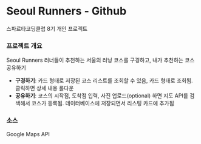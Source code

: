 # Seoul Runners - Github 
스파르타코딩클럽 8기 개인 프로젝트

### 프로젝트 개요

Seoul Runners 
러너들이 추천하는 서울의 러닝 코스를 구경하고, 내가 추천하는 코스 공유하기
- **구경하기**: 카드 형태로 저장된 코스 리스트를 조회할 수 있음, 카드 형태로 조회됨. 클릭하면 상세 내용 롤다운
- **공유하기**: 코스의 시작점, 도착점 입력, 사진 업로드(optional) 하면 지도 API를 검색해서 코스가 등록됨. 데이터베이스에 저장되면서 리스팅 카드에 추가됨

### 소스
Google Maps API
